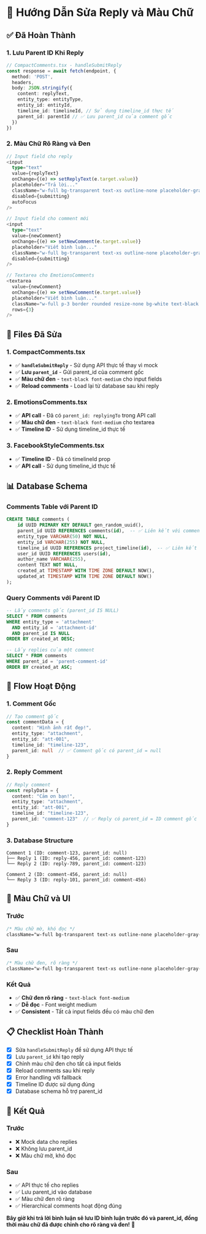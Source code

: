 # 💬 Hướng Dẫn Sửa Reply và Màu Chữ

## ✅ **Đã Hoàn Thành**

### **1. Lưu Parent ID Khi Reply**
```typescript
// CompactComments.tsx - handleSubmitReply
const response = await fetch(endpoint, {
  method: 'POST',
  headers,
  body: JSON.stringify({
    content: replyText,
    entity_type: entityType,
    entity_id: entityId,
    timeline_id: timelineId, // Sử dụng timeline_id thực tế
    parent_id: parentId // ✅ Lưu parent_id của comment gốc
  })
})
```

### **2. Màu Chữ Rõ Ràng và Đen**
```typescript
// Input field cho reply
<input
  type="text"
  value={replyText}
  onChange={(e) => setReplyText(e.target.value)}
  placeholder="Trả lời..."
  className="w-full bg-transparent text-xs outline-none placeholder-gray-500 text-black font-medium"
  disabled={submitting}
  autoFocus
/>

// Input field cho comment mới
<input
  type="text"
  value={newComment}
  onChange={(e) => setNewComment(e.target.value)}
  placeholder="Viết bình luận..."
  className="w-full bg-transparent text-xs outline-none placeholder-gray-500 text-black font-medium"
  disabled={submitting}
/>

// Textarea cho EmotionsComments
<textarea
  value={newComment}
  onChange={(e) => setNewComment(e.target.value)}
  placeholder="Viết bình luận..."
  className="w-full p-3 border rounded resize-none bg-white text-black font-medium"
  rows={3}
/>
```

## 🔧 **Files Đã Sửa**

### **1. CompactComments.tsx**
- ✅ **`handleSubmitReply`** - Sử dụng API thực tế thay vì mock
- ✅ **Lưu `parent_id`** - Gửi parent_id của comment gốc
- ✅ **Màu chữ đen** - `text-black font-medium` cho input fields
- ✅ **Reload comments** - Load lại từ database sau khi reply

### **2. EmotionsComments.tsx**
- ✅ **API call** - Đã có `parent_id: replyingTo` trong API call
- ✅ **Màu chữ đen** - `text-black font-medium` cho textarea
- ✅ **Timeline ID** - Sử dụng timeline_id thực tế

### **3. FacebookStyleComments.tsx**
- ✅ **Timeline ID** - Đã có timelineId prop
- ✅ **API call** - Sử dụng timeline_id thực tế

## 📊 **Database Schema**

### **Comments Table với Parent ID**
```sql
CREATE TABLE comments (
    id UUID PRIMARY KEY DEFAULT gen_random_uuid(),
    parent_id UUID REFERENCES comments(id),  -- ✅ Liên kết với comment cha
    entity_type VARCHAR(50) NOT NULL,
    entity_id VARCHAR(255) NOT NULL,
    timeline_id UUID REFERENCES project_timeline(id),  -- ✅ Liên kết với timeline
    user_id UUID REFERENCES users(id),
    author_name VARCHAR(255),
    content TEXT NOT NULL,
    created_at TIMESTAMP WITH TIME ZONE DEFAULT NOW(),
    updated_at TIMESTAMP WITH TIME ZONE DEFAULT NOW()
);
```

### **Query Comments với Parent ID**
```sql
-- Lấy comments gốc (parent_id IS NULL)
SELECT * FROM comments 
WHERE entity_type = 'attachment' 
  AND entity_id = 'attachment-id'
  AND parent_id IS NULL
ORDER BY created_at DESC;

-- Lấy replies của một comment
SELECT * FROM comments 
WHERE parent_id = 'parent-comment-id'
ORDER BY created_at ASC;
```

## 🎯 **Flow Hoạt Động**

### **1. Comment Gốc**
```typescript
// Tạo comment gốc
const commentData = {
  content: "Hình ảnh rất đẹp!",
  entity_type: "attachment",
  entity_id: "att-001",
  timeline_id: "timeline-123",
  parent_id: null  // ✅ Comment gốc có parent_id = null
}
```

### **2. Reply Comment**
```typescript
// Reply comment
const replyData = {
  content: "Cảm ơn bạn!",
  entity_type: "attachment", 
  entity_id: "att-001",
  timeline_id: "timeline-123",
  parent_id: "comment-123"  // ✅ Reply có parent_id = ID comment gốc
}
```

### **3. Database Structure**
```
Comment 1 (ID: comment-123, parent_id: null)
├── Reply 1 (ID: reply-456, parent_id: comment-123)
└── Reply 2 (ID: reply-789, parent_id: comment-123)

Comment 2 (ID: comment-456, parent_id: null)
└── Reply 3 (ID: reply-101, parent_id: comment-456)
```

## 🎨 **Màu Chữ và UI**

### **Trước**
```css
/* Màu chữ mờ, khó đọc */
className="w-full bg-transparent text-xs outline-none placeholder-gray-500"
```

### **Sau**
```css
/* Màu chữ đen, rõ ràng */
className="w-full bg-transparent text-xs outline-none placeholder-gray-500 text-black font-medium"
```

### **Kết Quả**
- ✅ **Chữ đen rõ ràng** - `text-black font-medium`
- ✅ **Dễ đọc** - Font weight medium
- ✅ **Consistent** - Tất cả input fields đều có màu chữ đen

## 📋 **Checklist Hoàn Thành**

- [x] Sửa `handleSubmitReply` để sử dụng API thực tế
- [x] Lưu `parent_id` khi tạo reply
- [x] Chỉnh màu chữ đen cho tất cả input fields
- [x] Reload comments sau khi reply
- [x] Error handling với fallback
- [x] Timeline ID được sử dụng đúng
- [x] Database schema hỗ trợ parent_id

## 🎉 **Kết Quả**

### **Trước**
- ❌ Mock data cho replies
- ❌ Không lưu parent_id
- ❌ Màu chữ mờ, khó đọc

### **Sau**
- ✅ API thực tế cho replies
- ✅ Lưu parent_id vào database
- ✅ Màu chữ đen rõ ràng
- ✅ Hierarchical comments hoạt động đúng

**Bây giờ khi trả lời bình luận sẽ lưu ID bình luận trước đó và parent_id, đồng thời màu chữ đã được chỉnh cho rõ ràng và đen!** 🚀

